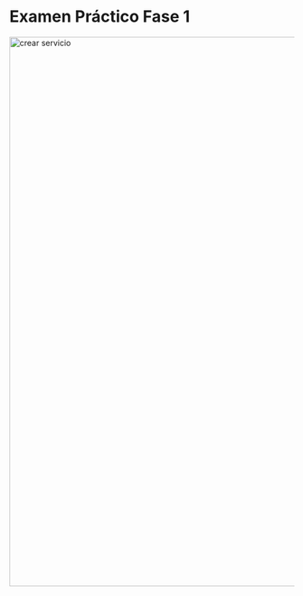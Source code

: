 <h1>Examen Práctico Fase 1</h1>
<img width="972" alt="crear servicio" src="https://github.com/JavierMarSan18/fase-uno/assets/60634574/7070e2d7-6eaf-4db7-8e15-a810e722a433">
